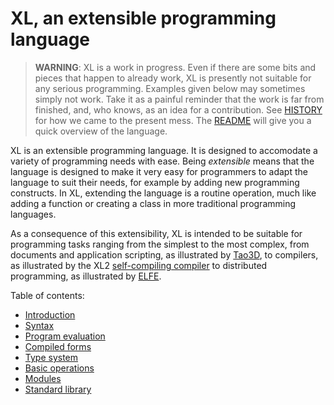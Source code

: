# XL, an extensible programming language

> **WARNING**: XL is a work in progress. Even if there are some bits
> and pieces that happen to already work, XL is presently not suitable
> for any serious programming. Examples given below may sometimes simply not
> work. Take it as a painful reminder that the work is far from finished,
> and, who knows, as an idea for a contribution.
> See [HISTORY](HISTORY.md) for how we came to the present mess.
> The [README](../README.md) will give you a quick overview of the language.

XL is an extensible programming language. It is designed to accomodate
a variety of programming needs with ease. Being _extensible_ means
that the language is designed to make it very easy for programmers to
adapt the language to suit their needs, for example by adding new
programming constructs. In XL, extending the language is a routine
operation, much like adding a function or creating a class in more
traditional programming languages.

As a consequence of this extensibility, XL is intended to be suitable
for programming tasks ranging from the simplest to the most complex,
from documents and application scripting, as illustrated by
[Tao3D](https://tao3d.sf.net), to compilers, as illustrated by the XL2
[self-compiling compiler](../xl2/native) to distributed programming,
as illustrated by [ELFE](https://github.com/c3d/elfe).

Table of contents:
* [Introduction](HANDBOOK_0-introduction.md)
* [Syntax](HANDBOOK_1-syntax.md)
* [Program evaluation](HANDBOOK_2-evaluation.md)
* [Compiled forms](HANDBOOK_4-compilation.md)
* [Type system](HANDBOOK_4-types.md)
* [Basic operations](HANDBOOK_5-basic-operations.md)
* [Modules](HANDBOOK_6-modules.md)
* [Standard library](HANDBOOK_7-standard-library.md)
